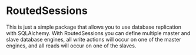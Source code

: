 RoutedSessions
================
This is just a simple package that allows you to use database replication with SQLAlchemy.
 With RoutedSessions you can define multiple master and slave database engines, all write 
actions will occur on one of the master engines, and all reads will occur on one of the slaves.